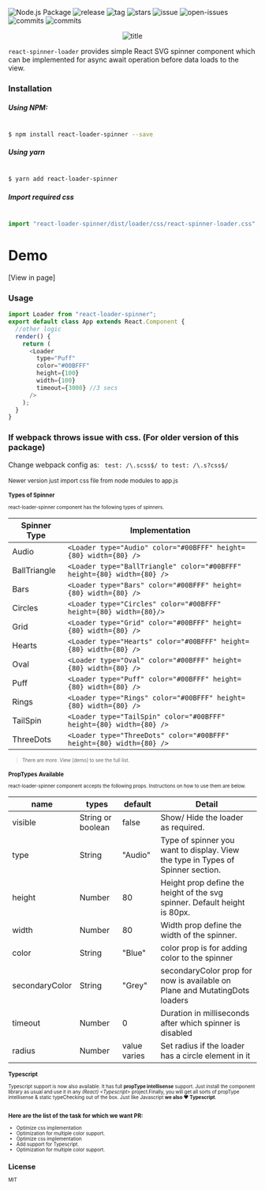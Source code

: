 ![Node.js Package](https://github.com/mhnpd/react-loader-spinner/workflows/Node.js%20Package/badge.svg?branch=master)
![release](https://badgen.net/github/release/mhnpd/react-loader-spinner)
![tag](https://badgen.net/github/tag/mhnpd/react-loader-spinner)
![stars](https://badgen.net/github/stars/mhnpd/react-loader-spinner)
![issue](https://badgen.net/github/issues/mhnpd/react-loader-spinner)
![open-issues](https://badgen.net/github/open-issues/mhnpd/react-loader-spinner)
![commits](https://badgen.net/github/commits/mhnpd/react-loader-spinner)
![commits](https://badgen.net/github/assets-dl/mhnpd/react-loader-spinner)

<div style="text-align:center;">
<p>
  <img src="/logo/logo.png" alt="title"/>
</p>
</div>

`react-spinner-loader` provides simple React SVG spinner component which can be implemented for async await operation before data loads to the view.

### Installation

##### Using NPM:

#

```sh
$ npm install react-loader-spinner --save
```

##### Using yarn

#

```sh
$ yarn add react-loader-spinner
```

##### Import required css

#

```js
import "react-loader-spinner/dist/loader/css/react-spinner-loader.css";
```

# Demo

[View in page]

### Usage

```js
import Loader from "react-loader-spinner";
export default class App extends React.Component {
  //other logic
  render() {
    return (
      <Loader
        type="Puff"
        color="#00BFFF"
        height={100}
        width={100}
        timeout={3000} //3 secs
      />
    );
  }
}
```

### If webpack throws issue with css. (For older version of this package)

Change webpack config as:
` test: /\.scss$/ to test: /\.s?css$/`
<br/><br/>
<small>Newer version just import css file from node modules to app.js<small>

### Types of Spinner

react-loader-spinner component has the following types of spinners.

| Spinner Type | Implementation                                                          |
| ------------ | ----------------------------------------------------------------------- |
| Audio        | `<Loader type="Audio" color="#00BFFF" height={80} width={80} />`        |
| BallTriangle | `<Loader type="BallTriangle" color="#00BFFF" height={80} width={80} />` |
| Bars         | `<Loader type="Bars" color="#00BFFF" height={80} width={80} />`         |
| Circles      | `<Loader type="Circles" color="#00BFFF" height={80} width={80}/>`       |
| Grid         | `<Loader type="Grid" color="#00BFFF" height={80} width={80} />`         |
| Hearts       | `<Loader type="Hearts" color="#00BFFF" height={80} width={80} />`       |
| Oval         | `<Loader type="Oval" color="#00BFFF" height={80} width={80} />`         |
| Puff         | `<Loader type="Puff" color="#00BFFF" height={80} width={80} />`         |
| Rings        | `<Loader type="Rings" color="#00BFFF" height={80} width={80} />`        |
| TailSpin     | `<Loader type="TailSpin" color="#00BFFF" height={80} width={80} />`     |
| ThreeDots    | `<Loader type="ThreeDots" color="#00BFFF" height={80} width={80} />`    |

> There are more. View [demo] to see the full list.

### PropTypes Available

react-loader-spinner component accepts the following props. Instructions on how to use them are below.

| name           | types             | default      | Detail                                                                          |
| -------------- | ----------------- | ------------ | ------------------------------------------------------------------------------- |
| visible        | String or boolean | false        | Show/ Hide the loader as required.                                              |
| type           | String            | "Audio"      | Type of spinner you want to display. View the type in Types of Spinner section. |
| height         | Number            | 80           | Height prop define the height of the svg spinner. Default height is 80px.       |
| width          | Number            | 80           | Width prop define the width of the spinner.                                     |
| color          | String            | "Blue"       | color prop is for adding color to the spinner                                   |
| secondaryColor | String            | "Grey"       | secondaryColor prop for now is available on Plane and MutatingDots loaders      |
| timeout        | Number            | 0            | Duration in milliseconds after which spinner is disabled                        |
| radius         | Number            | value varies | Set radius if the loader has a circle element in it                             |

### Typescript

Typescript support is now also available. It has full **propType intellisense** support. Just install the component library as usual and use it in any _(React) \<Typescript\>_ project.Finally, you will get all sorts of propType intellisense & static typeChecking out of the box. Just like Javascript **we also ❤ Typescript**.

<p align="center">
  <img src="https://user-images.githubusercontent.com/61944859/89057235-1da6cf00-d37f-11ea-827e-17edbca46016.jpg" alt=""/>
</p>

### Here are the list of the task for which we want PR:

- Optimize css implementation
- Optimization for multiple color support.
- Optimize css implementation
- Add support for Typescript.
- Optimization for multiple color support.

## License

MIT
